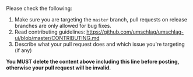 Please check the following:

1. Make sure you are targeting the `master` branch, pull requests on release branches are only allowed for bug fixes.
2. Read contributing guidelines: https://github.com/umschlag/umschlag-ui/blob/master/CONTRIBUTING.md
3. Describe what your pull request does and which issue you're targeting (if any)

**You MUST delete the content above including this line before posting, otherwise your pull request will be invalid.**
